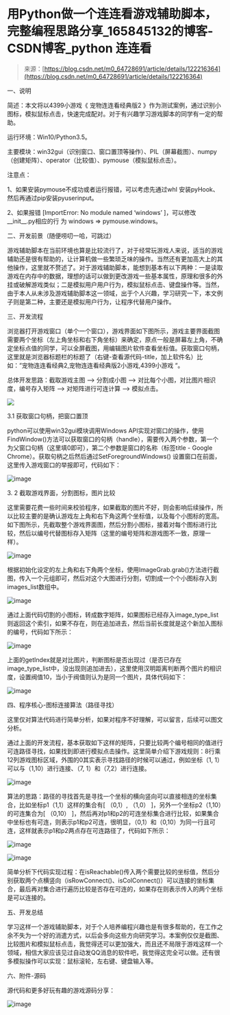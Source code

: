 <!--yml
category: 游戏
date: 2022-05-04 19:36:43
-->

# 用Python做一个连连看游戏辅助脚本，完整编程思路分享_165845132的博客-CSDN博客_python 连连看

> 来源：[https://blog.csdn.net/m0_64728691/article/details/122216364](https://blog.csdn.net/m0_64728691/article/details/122216364)

一、说明

简述：本文将以4399小游戏《 宠物连连看经典版2 》作为测试案例，通过识别小图标，模拟鼠标点击，快速完成配对。对于有兴趣学习游戏脚本的同学有一定的帮助。

运行环境：Win10/Python3.5。

主要模块：win32gui（识别窗口、窗口置顶等操作）、PIL（屏幕截图）、numpy（创建矩阵）、operator（比较值）、pymouse（模拟鼠标点击）。

注意点：

1、如果安装pymouse不成功或者运行报错，可以考虑先通过whl 安装pyHook、然后再通过pip安装pyuserinput。

2、如果报错 [ImportError: No module named ‘windows’ ]，可以修改__init__.py相应的行 为 windows => pymouse.windows。

二、开发前景（随便唠叨一哈，可跳过）

游戏辅助脚本在当前环境也算是比较流行了，对于经常玩游戏人来说，适当的游戏辅助还是很有帮助的，让计算机做一些繁琐乏味的操作。当然还有更加高大上的其他操作，这里就不赘述了。对于游戏辅助脚本，能想到基本有以下两种：一是读取游戏在内存中的数据，理想的话可以做到更改游戏一些基本属性，原理和很多的外挂或破解游戏类似；二是模拟用户用户行为，模拟鼠标点击、键盘操作等。当然，由于本人从未涉及游戏辅助脚本这一领域，出于个人兴趣，学习研究一下，本文例子则是第二种，主要还是模拟用户行为，让程序代替用户操作。

三、开发流程

浏览器打开游戏窗口（单个一个窗口），游戏界面如下图所示，游戏主要界面截图需要两个坐标（左上角坐标和右下角坐标）来确定，原点一般是屏幕左上角，不确定坐标点值的同学，可以全屏截图，用编辑图片软件查看坐标值。获取窗口句柄，这里就是浏览器标题栏的标题了（右键-查看源代码-title，加上软件名）比如：“宠物连连看经典2,宠物连连看经典版2小游戏,4399小游戏 “。

总体开发思路：截取游戏主图 —> 分割成小图 —> 对比每个小图，对比图片相识度，编号存入矩阵 —> 对矩阵进行可连计算 —> 模拟点击。

![](img/fb7091213a05cd9cd044992ecf59d627.png)

3.1 获取窗口句柄，把窗口置顶

python可以使用win32gui模块调用Windows API实现对窗口的操作，使用FindWindow()方法可以获取窗口的句柄（handle），需要传入两个参数，第一个为父窗口句柄（这里填0即可），第二个参数是窗口的名称（标签title - Google Chrome）。获取句柄之后然后通过SetForegroundWindows() 设置窗口在前面，这里传入游戏窗口的举报即可，代码如下：

![image](img/60c7b9224b5a4ccc275b8d6996f2fc05.png)

3\. 2 截取游戏界面，分割图标，图片比较

这里需要花费一些时间来校验程序，如果截取的图片不好，则会影响后续操作，所以比较主要的是确认游戏左上角和右下角这两个坐标值，以及每个小图标的宽高。如下图所示，先截取整个游戏界面图，然后分割小图标，接着对每个图标进行比较，然后以编号代替图标存入矩阵（这里的编号矩阵和游戏图不一致，原理一样）。

![image](img/5304657029e99886ae9a4e28c05705df.png)

根据初始化设定的左上角和右下角两个坐标，使用ImageGrab.grab()方法进行截图，传入一个元组即可，然后对这个大图进行分割，切割成一个个小图标存入到images_list数组中。

![image](img/683daaa59c1ba525947caf05f9ebf780.png)

通过上面代码切割的小图标，转成数字矩阵，如果图标已经存入image_type_list则返回这个索引，如果不存在，则在追加进去，然后当前长度就是这个新加入图标的编号，代码如下所示：

![image](img/a715ed47adf84e4da7e870aee735410d.png)

上面的getIndex就是对比图片，判断图标是否出现过（是否已存在image_type_list中，没出现则追加进去），这里使用汉明距离判断两个图片的相识度，设置阀值10，当小于阀值则认为是同一个图片，具体代码如下：

![image](img/c6f563d107bd85a2b21eae76ed4b647b.png)

四、程序核心-图标连接算法（路径寻找）

这里仅对算法代码进行简单分析，如果对程序不好理解，可以留言，后续可以图文分析。

通过上面的开发流程，基本获取如下这样的矩阵，只要比较两个编号相同的值进行可连路径寻找，如果找到即进行模拟点击操作。这里简单介绍下游戏规则：8行乘12列游戏图标区域，外围的0其实表示寻找路径的时候可以通过，例如坐标（1, 1）可以与（1,10）进行连接、（7, 1）和（7,2）进行连接。

![image](img/f6b5b0eedf9b15896488273fc17e9f27.png)

算法的思路：路径的寻找首先是寻找一个坐标的横向竖向可以直接相连的坐标集合，比如坐标p1（1,1）这样的集合有[ （0,1）, （1,0） ]，另外一个坐标p2（1,10）的可连集合为[ （0,10） ]，然后再对p1和p2的可连坐标集合进行比较，如果集合中坐标也有可连，则表示p1和p2可连，很明显，（0,1）和（0,10）为同一行且可连，这样就表示p1和p2两点存在可连路径了，代码如下所示：

![image](img/9ea520d5bd8d488697327aff9b2a8d9d.png)

![image](img/988de2076c5e729fab12348d33f03fe3.png)

简单分析下代码实现过程：在isReachable()传入两个需要比较的坐标值，然后分别获取两个点横竖向（isRowConnect()、isColConnect()）可以连接的坐标集合，最后再对集合进行遍历比较是否存在可连的，如果存在则表示传入的两个坐标是可以连接的。

五、开发总结

学习这样一个游戏辅助脚本，对于个人培养编程兴趣也是有很多帮助的，在工作之余不失为一个好的消遣方式，以后会多向这些方向研究学习。本案例仅仅是截图、比较图片和模拟鼠标点击，我觉得还可以更加强大，而且还不局限于游戏这样一个领域，相信大家应该见过自动发QQ消息的软件吧，我觉得这完全可以做。还有很多模拟操作可以实现：鼠标滚轮，左右键、键盘输入等。

六、附件-源码

源代码和更多好玩有趣的游戏源码分享：

![image](img/1b04224badbb8220430b8a22b6fbf0b3.png)